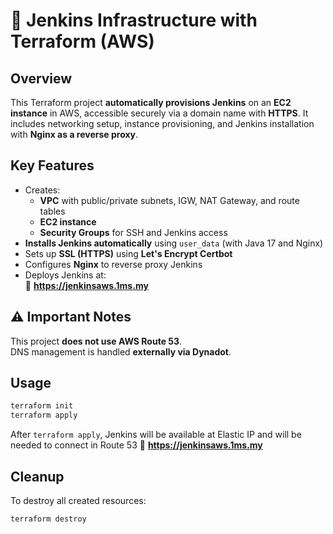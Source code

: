 # 🚀 Jenkins Infrastructure with Terraform (AWS)

## Overview

This Terraform project **automatically provisions Jenkins** on an **EC2 instance** in AWS, accessible securely via a domain name with **HTTPS**. It includes networking setup, instance provisioning, and Jenkins installation with **Nginx as a reverse proxy**.

## Key Features

- Creates:
  - **VPC** with public/private subnets, IGW, NAT Gateway, and route tables
  - **EC2 instance**
  - **Security Groups** for SSH and Jenkins access
- **Installs Jenkins automatically** using `user_data` (with Java 17 and Nginx)
- Sets up **SSL (HTTPS)** using **Let's Encrypt Certbot**
- Configures **Nginx** to reverse proxy Jenkins
- Deploys Jenkins at:  
  🔗 **https://jenkinsaws.1ms.my**

## ⚠️ Important Notes

This project **does not use AWS Route 53**.  
DNS management is handled **externally via Dynadot**.

## Usage

```bash
terraform init
terraform apply
```

After `terraform apply`, Jenkins will be available at Elastic IP and will be needed to connect in Route 53
🔗 **https://jenkinsaws.1ms.my**

## Cleanup

To destroy all created resources:
```bash
terraform destroy
```

